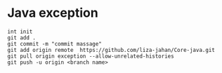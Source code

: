 # Java exception


    int init
    git add .
    git commit -m "commit massage"
    git add origin remote  https://github.com/liza-jahan/Core-java.git
    git pull origin exception --allow-unrelated-histories
    git push -u origin <branch name>